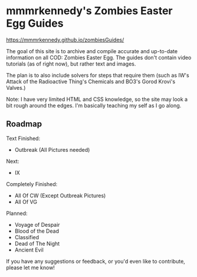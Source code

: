 # mmmrkennedy's Zombies Easter Egg Guides

https://mmmrkennedy.github.io/zombiesGuides/

The goal of this site is to archive and compile accurate and up-to-date information on all COD: Zombies Easter Egg.
The guides don't contain video tutorials (as of right now), but rather text and images.

The plan is to also include solvers for steps that require them (such as IW's Attack of the Radioactive Thing's Chemicals and BO3's Gorod Krovi's Valves.)

Note: I have very limited HTML and CSS knowledge, so the site may look a bit rough around the edges. I'm basically teaching my self as I go along.


## Roadmap
Text Finished:
- Outbreak (All Pictures needed)

Next:
- IX

Completely Finished:
- All Of CW (Except Outbreak Pictures)
- All Of VG

Planned:
- Voyage of Despair
- Blood of the Dead
- Classified
- Dead of The Night
- Ancient Evil

If you have any suggestions or feedback, or you'd even like to contribute, please let me know!

